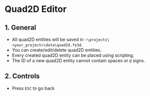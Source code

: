 # Quad2D Editor

## 1. General

- All quad2D entities will be saved in `~\projects\<your_project>\data\quad2d.fe3d`.
- You can create/edit/delete quad2D entities.
- Every created quad2D entity can be placed using scripting.
- The ID of a new quad2D entity cannot contain spaces or `@` signs.

## 2. Controls

- Press `ESC` to go back

